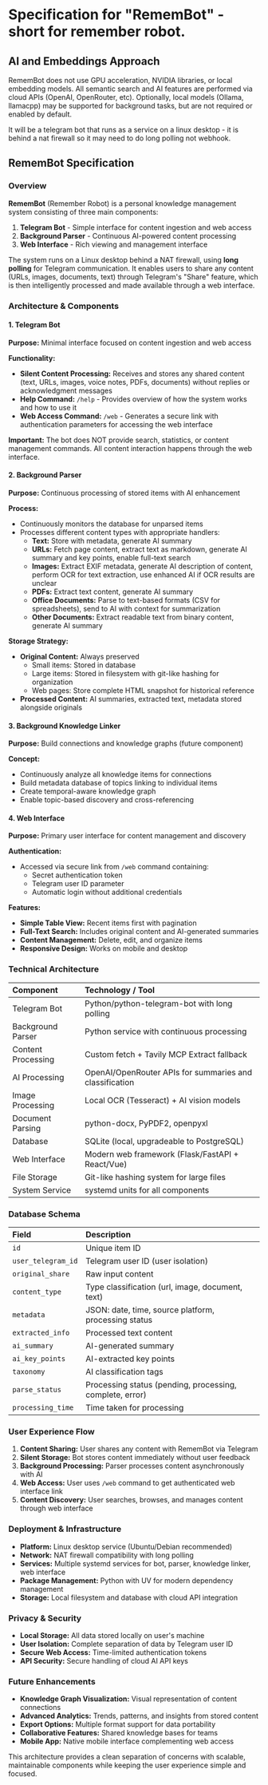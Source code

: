 # Specification for "RememBot" - short for remember robot.

## AI and Embeddings Approach

RememBot does not use GPU acceleration, NVIDIA libraries, or local embedding models. All semantic search and AI features are performed via cloud APIs (OpenAI, OpenRouter, etc). Optionally, local models (Ollama, llamacpp) may be supported for background tasks, but are not required or enabled by default.

It will be a telegram bot that runs as a service on a linux desktop - it is behind a nat firewall so it may need to do long polling not webhook.

## RememBot Specification

### Overview

**RememBot** (Remember Robot) is a personal knowledge management system consisting of three main components:

1. **Telegram Bot** - Simple interface for content ingestion and web access
2. **Background Parser** - Continuous AI-powered content processing  
3. **Web Interface** - Rich viewing and management interface

The system runs on a Linux desktop behind a NAT firewall, using **long polling** for Telegram communication. It enables users to share any content (URLs, images, documents, text) through Telegram's "Share" feature, which is then intelligently processed and made available through a web interface.

### Architecture & Components

#### 1. Telegram Bot
**Purpose:** Minimal interface focused on content ingestion and web access

**Functionality:**
- **Silent Content Processing:** Receives and stores any shared content (text, URLs, images, voice notes, PDFs, documents) without replies or acknowledgment messages
- **Help Command:** `/help` - Provides overview of how the system works and how to use it
- **Web Access Command:** `/web` - Generates a secure link with authentication parameters for accessing the web interface

**Important:** The bot does NOT provide search, statistics, or content management commands. All content interaction happens through the web interface.

#### 2. Background Parser
**Purpose:** Continuous processing of stored items with AI enhancement

**Process:**
- Continuously monitors the database for unparsed items
- Processes different content types with appropriate handlers:
  - **Text:** Store with metadata, generate AI summary
  - **URLs:** Fetch page content, extract text as markdown, generate AI summary and key points, enable full-text search
  - **Images:** Extract EXIF metadata, generate AI description of content, perform OCR for text extraction, use enhanced AI if OCR results are unclear
  - **PDFs:** Extract text content, generate AI summary
  - **Office Documents:** Parse to text-based formats (CSV for spreadsheets), send to AI with context for summarization
  - **Other Documents:** Extract readable text from binary content, generate AI summary

**Storage Strategy:**
- **Original Content:** Always preserved
  - Small items: Stored in database
  - Large items: Stored in filesystem with git-like hashing for organization
  - Web pages: Store complete HTML snapshot for historical reference
- **Processed Content:** AI summaries, extracted text, metadata stored alongside originals

#### 3. Background Knowledge Linker
**Purpose:** Build connections and knowledge graphs (future component)

**Concept:**
- Continuously analyze all knowledge items for connections
- Build metadata database of topics linking to individual items
- Create temporal-aware knowledge graph
- Enable topic-based discovery and cross-referencing

#### 4. Web Interface
**Purpose:** Primary user interface for content management and discovery

**Authentication:** 
- Accessed via secure link from `/web` command containing:
  - Secret authentication token
  - Telegram user ID parameter
  - Automatic login without additional credentials

**Features:**
- **Simple Table View:** Recent items first with pagination
- **Full-Text Search:** Includes original content and AI-generated summaries
- **Content Management:** Delete, edit, and organize items
- **Responsive Design:** Works on mobile and desktop

### Technical Architecture

| Component | Technology / Tool |
| :-- | :-- |
| Telegram Bot | Python/python-telegram-bot with long polling |
| Background Parser | Python service with continuous processing |
| Content Processing | Custom fetch + Tavily MCP Extract fallback |
| AI Processing | OpenAI/OpenRouter APIs for summaries and classification |
| Image Processing | Local OCR (Tesseract) + AI vision models |
| Document Parsing | python-docx, PyPDF2, openpyxl |
| Database | SQLite (local, upgradeable to PostgreSQL) |
| Web Interface | Modern web framework (Flask/FastAPI + React/Vue) |
| File Storage | Git-like hashing system for large files |
| System Service | systemd units for all components |

### Database Schema

| Field | Description |
| :-- | :-- |
| `id` | Unique item ID |
| `user_telegram_id` | Telegram user ID (user isolation) |
| `original_share` | Raw input content |
| `content_type` | Type classification (url, image, document, text) |
| `metadata` | JSON: date, time, source platform, processing status |
| `extracted_info` | Processed text content |
| `ai_summary` | AI-generated summary |
| `ai_key_points` | AI-extracted key points |
| `taxonomy` | AI classification tags |
| `parse_status` | Processing status (pending, processing, complete, error) |
| `processing_time` | Time taken for processing |

### User Experience Flow

1. **Content Sharing:** User shares any content with RememBot via Telegram
2. **Silent Storage:** Bot stores content immediately without user feedback  
3. **Background Processing:** Parser processes content asynchronously with AI
4. **Web Access:** User uses `/web` command to get authenticated web interface link
5. **Content Discovery:** User searches, browses, and manages content through web interface

### Deployment & Infrastructure

- **Platform:** Linux desktop service (Ubuntu/Debian recommended)
- **Network:** NAT firewall compatibility with long polling
- **Services:** Multiple systemd services for bot, parser, knowledge linker, web interface
- **Package Management:** Python with UV for modern dependency management
- **Storage:** Local filesystem and database with cloud API integration

### Privacy & Security

- **Local Storage:** All data stored locally on user's machine
- **User Isolation:** Complete separation of data by Telegram user ID
- **Secure Web Access:** Time-limited authentication tokens
- **API Security:** Secure handling of cloud AI API keys

### Future Enhancements

- **Knowledge Graph Visualization:** Visual representation of content connections
- **Advanced Analytics:** Trends, patterns, and insights from stored content
- **Export Options:** Multiple format support for data portability
- **Collaborative Features:** Shared knowledge bases for teams
- **Mobile App:** Native mobile interface complementing web access

This architecture provides a clean separation of concerns with scalable, maintainable components while keeping the user experience simple and focused.